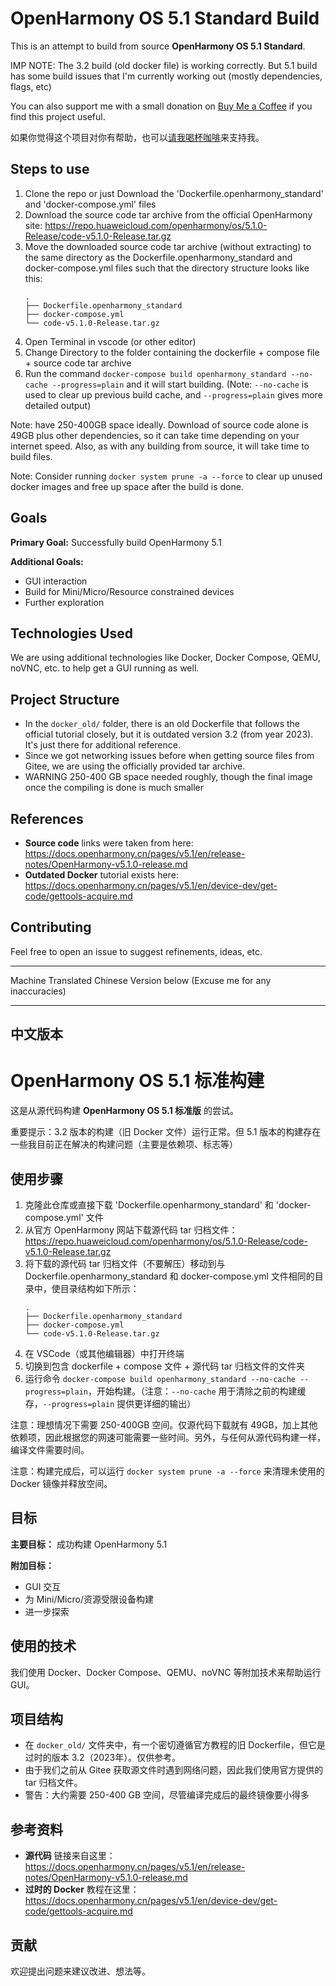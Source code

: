 # OpenHarmony OS 5.1 Standard Build

This is an attempt to build from source **OpenHarmony OS 5.1 Standard**. 

IMP NOTE: The 3.2 build (old docker file) is working correctly. But 5.1 build has some build issues that I'm currently working out (mostly dependencies, flags, etc)

You can also support me with a small donation on [Buy Me a Coffee](coff.ee/someab) if you find this project useful.

如果你觉得这个项目对你有帮助，也可以[请我喝杯咖啡](https://coff.ee/someab)来支持我。

## Steps to use
1. Clone the repo or just Download the 'Dockerfile.openharmony_standard' and 'docker-compose.yml' files
2. Download the source code tar archive from the official OpenHarmony site: https://repo.huaweicloud.com/openharmony/os/5.1.0-Release/code-v5.1.0-Release.tar.gz
3. Move the downloaded source code tar archive (without extracting) to the same directory as the Dockerfile.openharmony_standard and docker-compose.yml files such that the directory structure looks like this:
   ```
   .
   ├── Dockerfile.openharmony_standard
   ├── docker-compose.yml
   └── code-v5.1.0-Release.tar.gz
   ```
4. Open Terminal in vscode (or other editor)
5. Change Directory to the folder containing the dockerfile + compose file + source code tar archive
6. Run the command `docker-compose build openharmony_standard --no-cache --progress=plain` and it will start building. (Note: `--no-cache` is used to clear up previous build cache, and `--progress=plain` gives more detailed output)

Note: have 250-400GB space ideally. Download of source code alone is 49GB plus other dependencies, so it can take time depending on your internet speed. Also, as with any building from source, it will take time to build files.

Note: Consider running `docker system prune -a --force` to clear up unused docker images and free up space after the build is done.

## Goals

**Primary Goal:** Successfully build OpenHarmony 5.1

**Additional Goals:** 
- GUI interaction
- Build for Mini/Micro/Resource constrained devices
- Further exploration

## Technologies Used

We are using additional technologies like Docker, Docker Compose, QEMU, noVNC, etc. to help get a GUI running as well.

## Project Structure

- In the `docker_old/` folder, there is an old Dockerfile that follows the official tutorial closely, but it is outdated version 3.2 (from year 2023). It's just there for additional reference.
- Since we got networking issues before when getting source files from Gitee, we are using the officially provided tar archive.
- WARNING 250-400 GB space needed roughly, though the final image once the compiling is done is much smaller

## References

- **Source code** links were taken from here: https://docs.openharmony.cn/pages/v5.1/en/release-notes/OpenHarmony-v5.1.0-release.md
- **Outdated Docker** tutorial exists here: https://docs.openharmony.cn/pages/v5.1/en/device-dev/get-code/gettools-acquire.md

## Contributing

Feel free to open an issue to suggest refinements, ideas, etc. 

______

Machine Translated Chinese Version below (Excuse me for any inaccuracies)
______
## 中文版本

# OpenHarmony OS 5.1 标准构建

这是从源代码构建 **OpenHarmony OS 5.1 标准版** 的尝试。

重要提示：3.2 版本的构建（旧 Docker 文件）运行正常。但 5.1 版本的构建存在一些我目前正在解决的构建问题（主要是依赖项、标志等）

## 使用步骤
1. 克隆此仓库或直接下载 'Dockerfile.openharmony_standard' 和 'docker-compose.yml' 文件
2. 从官方 OpenHarmony 网站下载源代码 tar 归档文件：https://repo.huaweicloud.com/openharmony/os/5.1.0-Release/code-v5.1.0-Release.tar.gz
3. 将下载的源代码 tar 归档文件（不要解压）移动到与 Dockerfile.openharmony_standard 和 docker-compose.yml 文件相同的目录中，使目录结构如下所示：
   ```
   .
   ├── Dockerfile.openharmony_standard
   ├── docker-compose.yml
   └── code-v5.1.0-Release.tar.gz
   ```
4. 在 VSCode（或其他编辑器）中打开终端
5. 切换到包含 dockerfile + compose 文件 + 源代码 tar 归档文件的文件夹
6. 运行命令 `docker-compose build openharmony_standard --no-cache --progress=plain`，开始构建。（注意：`--no-cache` 用于清除之前的构建缓存，`--progress=plain` 提供更详细的输出）

注意：理想情况下需要 250-400GB 空间。仅源代码下载就有 49GB，加上其他依赖项，因此根据您的网速可能需要一些时间。另外，与任何从源代码构建一样，编译文件需要时间。

注意：构建完成后，可以运行 `docker system prune -a --force` 来清理未使用的 Docker 镜像并释放空间。

## 目标

**主要目标：** 成功构建 OpenHarmony 5.1

**附加目标：**
- GUI 交互
- 为 Mini/Micro/资源受限设备构建
- 进一步探索

## 使用的技术

我们使用 Docker、Docker Compose、QEMU、noVNC 等附加技术来帮助运行 GUI。

## 项目结构

- 在 `docker_old/` 文件夹中，有一个密切遵循官方教程的旧 Dockerfile，但它是过时的版本 3.2（2023年）。仅供参考。
- 由于我们之前从 Gitee 获取源文件时遇到网络问题，因此我们使用官方提供的 tar 归档文件。
- 警告：大约需要 250-400 GB 空间，尽管编译完成后的最终镜像要小得多

## 参考资料

- **源代码** 链接来自这里：https://docs.openharmony.cn/pages/v5.1/en/release-notes/OpenHarmony-v5.1.0-release.md
- **过时的 Docker** 教程在这里：https://docs.openharmony.cn/pages/v5.1/en/device-dev/get-code/gettools-acquire.md

## 贡献

欢迎提出问题来建议改进、想法等。